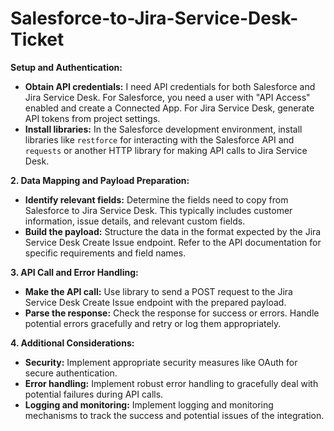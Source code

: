 # Salesforce-to-Jira-Service-Desk-Ticket

**Setup and Authentication:**

- **Obtain API credentials:** I need API credentials for both Salesforce and Jira Service Desk. For Salesforce, you need a user with "API Access" enabled and create a Connected App. For Jira Service Desk, generate API tokens from  project settings.
- **Install libraries:** In the Salesforce development environment, install libraries like `restforce` for interacting with the Salesforce API and `requests` or another HTTP library for making API calls to Jira Service Desk.

**2. Data Mapping and Payload Preparation:**

- **Identify relevant fields:** Determine the fields need to copy from Salesforce to Jira Service Desk. This typically includes customer information, issue details, and relevant custom fields.
- **Build the payload:** Structure the data in the format expected by the Jira Service Desk Create Issue endpoint. Refer to the API documentation for specific requirements and field names.

**3. API Call and Error Handling:**

- **Make the API call:** Use library to send a POST request to the Jira Service Desk Create Issue endpoint with the prepared payload.
- **Parse the response:** Check the response for success or errors. Handle potential errors gracefully and retry or log them appropriately.

**4. Additional Considerations:**

- **Security:** Implement appropriate security measures like OAuth for secure authentication.
- **Error handling:** Implement robust error handling to gracefully deal with potential failures during API calls.
- **Logging and monitoring:** Implement logging and monitoring mechanisms to track the success and potential issues of the integration.

